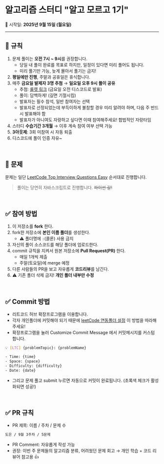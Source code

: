 # 알고리즘 스터디 "알고 모르고 1기"

📅 시작일: **2025년 9월 15일 (월요일)**

---

## 🚩 규칙

1. 문제 풀이는 **오전 7시 ~ 9시**를 권장합니다.
   - 당일 내 풀이 완료를 목표로 하지만, 일정이 있다면 미리 풀어도 됩니다.
   - 미리 풀기만 가능, 늦게 몰아서 풀기는 금지!
3. **평일에만 진행**, 주말과 공휴일은 휴식합니다.
4. 매주 **금요일 발제자 3명 추첨** → **일요일 오후 9시 풀이 공유**  
   - 추첨: [룰렛 링크](https://lazygyu.github.io/roulette/) (금요일 오전 디스코드로 발표)  
   - 풀이: 담백하게! (길면 기절시킴)
   - 발표자는 필수 참석, 일반 참여자는 선택
   - 발표자로 선정되었는데 부득이하게 불참할 경우 미리 알려야 하며, 다음 주 반드시 발표해야 함
   - 발표자가 아니여도 자랑하고 싶다면 이때 참여해주세요! 합법적인 자랑타임
6. 스터디 **수습기간 3개월** → 이후 계속 참여 여부 선택 가능
7. **3아웃제**: 3회 미참여 시 자동 퇴출
8. 디스코드에 풀이 인증 자유~ 

<br/>

## 🚀 문제
문제는 일단 [LeetCode Top Interview Questions Easy](https://leetcode.com/explore/interview/card/top-interview-questions-easy/) 순서대로 진행합니다.
> 풀이는 당연히 자바스크립트로 진행합니다. ~~파이썬 갈!~~

<br/>

## ✅ 참여 방법

1. 이 저장소를 **fork** 한다.
2. fork한 저장소에 **본인 이름 폴더**를 생성한다.  
   - ⚠️ 폴더명에 `:`(콜론) 사용 금지
3. 자신의 풀이 소스코드를 해당 폴더에 업로드한다.
4. commit 규칙을 지켜서 원본 저장소에 **Pull Request(PR)** 한다.  
   - 매일 1개씩 제출  
   - 주말(토요일)에 merge 예정
5. 다른 사람들의 PR을 보고 자유롭게 **코드리뷰**를 남긴다.
6. ⚠️ 기존 폴더 삭제 금지! **개인 폴더 내부만 수정**

<br/>

## ✅ Commit 방법
- 리트코드 허브 확장프로그램을 이용합니다.
- 각자 개인폴더에 커밋해야 되기 때문에 [leetCode 연동폴더 설정](https://youngju-js.tistory.com/48) 이 방법을 따라해주세요!
- 확장프로그램을 눌러 Customize Commit Message 에서 커밋메시지를 커스텀 합니다.
```bash
💡 [LTC] {problemTopic}: {problemName}

- Time: {time}
- Space: {space}
- Difficulty: {difficulty}
- Date: {date}
```
- 그리고 문제 풀고 submit 누르면 자동으로 커밋이 완료됩니다. (초록색 체크가 활성화되면 성공!)

<br/>

## ✅ PR 규칙

- PR 제목: 이름 / 주차 / 문제 수
```bash
도은 / 9월 3주차 / 5문제
```
- PR Comment: 자유롭게 작성 가능
- 권장: 이번 주 문제들의 알고리즘 분류, 어려웠던 문제 회고 → 개인 학습 + 코드 리뷰어 참고용 👍
